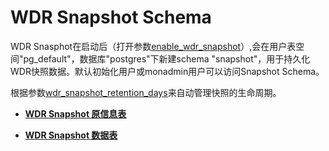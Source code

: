 # WDR Snapshot Schema<a name="ZH-CN_TOPIC_0245374862"></a>

WDR Snasphot在启动后（打开参数[enable\_wdr\_snapshot](系统性能快照.md#zh-cn_topic_0237124757_section983311682019)）,会在用户表空间"pg\_default"，数据库"postgres"下新建schema "snapshot"，用于持久化WDR快照数据。默认初始化用户或monadmin用户可以访问Snapshot Schema。

根据参数[wdr\_snapshot\_retention\_days](系统性能快照.md#zh-cn_topic_0237124757_section1658494717518)来自动管理快照的生命周期。

-   **[WDR Snapshot 原信息表](WDR-Snapshot-原信息表.md)**  

-   **[WDR Snapshot 数据表](WDR-Snapshot-数据表.md)**  


